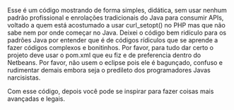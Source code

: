 Esse é um código mostrando de forma simples, didática, sem usar nenhum padrão profissional e enrolações tradicionais
do Java para consumir APIs, voltado a quem está acostumado a usar curl_setopt() no PHP mas que não sabe nem por onde
começar no Java. Deixei o código bem ridículo para os padrões Java por entender que é de códigos rídiculos que se
aprende a fazer códigos complexos e bonitinhos. Por favor, para tudo dar certo o projeto deve usar o pom.xml que eu
fiz e de preferencia dentro do Netbeans. Por favor, não usem o eclipse pois ele é bagunçado, confuso e rudimentar demais embora seja o predileto
dos programadores Javas narcisistas.

Com esse código, depois você pode se inspirar para fazer coisas mais avançadas e legais.
